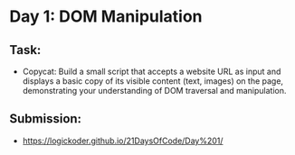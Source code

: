 # Day 1: DOM Manipulation

## Task:
- Copycat: Build a small script that accepts a website URL as input and displays a basic copy of its visible content (text, images) on the page, demonstrating your understanding of DOM traversal and manipulation.

## Submission:
- https://logickoder.github.io/21DaysOfCode/Day%201/
